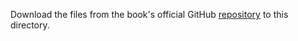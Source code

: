 Download the files from the book's official GitHub 
[repository](https://github.com/careercup/CtCI-6th-Edition/tree/master/Java/CtCILibrary/CtCILibrary) to this directory.
